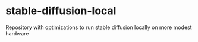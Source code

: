 # stable-diffusion-local
Repository with optimizations to run stable diffusion locally on more modest hardware
